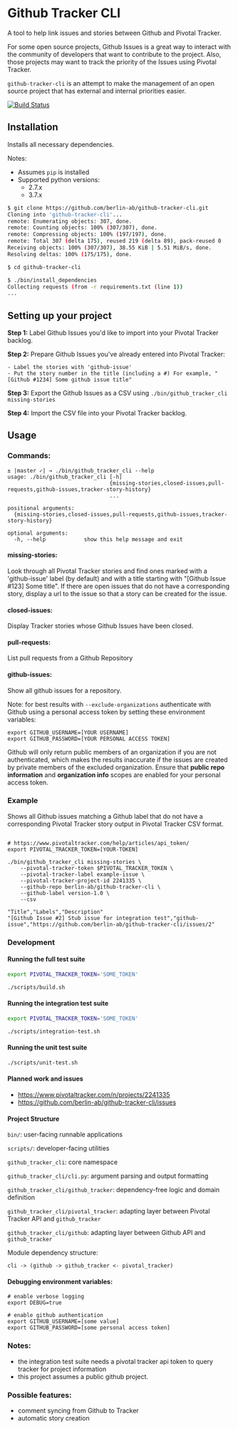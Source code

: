 # Github Tracker CLI

A tool to help link issues and stories between Github and Pivotal Tracker.

For some open source projects, Github Issues is a great way to interact with the community of developers that want to contribute to the project. Also, those projects may want to track the priority of the Issues using Pivotal Tracker.

`github-tracker-cli` is an attempt to make the management of an open source project that has external and internal priorities easier. 

[![Build Status](https://travis-ci.com/berlin-ab/github-tracker-cli.svg?branch=master)](https://travis-ci.com/berlin-ab/github-tracker-cli)

## Installation

Installs all necessary dependencies.

Notes: 

- Assumes `pip` is installed
- Supported python versions:
  - 2.7.x
  - 3.7.x

```bash
$ git clone https://github.com/berlin-ab/github-tracker-cli.git
Cloning into 'github-tracker-cli'...
remote: Enumerating objects: 307, done.
remote: Counting objects: 100% (307/307), done.
remote: Compressing objects: 100% (197/197), done.
remote: Total 307 (delta 175), reused 219 (delta 89), pack-reused 0
Receiving objects: 100% (307/307), 38.55 KiB | 5.51 MiB/s, done.
Resolving deltas: 100% (175/175), done.

$ cd github-tracker-cli

$ ./bin/install_dependencies
Collecting requests (from -r requirements.txt (line 1))
...
```


## Setting up your project

**Step 1:** Label Github Issues you'd like to import into your Pivotal Tracker backlog.

**Step 2:** Prepare Github Issues you've already entered into Pivotal Tracker:

	- Label the stories with 'github-issue'
	- Put the story number in the title (including a #) For example, "[Github #1234] Some github issue title"
	
**Step 3:** Export the Github Issues as a CSV using `./bin/github_tracker_cli missing-stories`

**Step 4:** Import the CSV file into your Pivotal Tracker backlog. 


## Usage

### Commands:


```
± |master ✓| → ./bin/github_tracker_cli --help
usage: ./bin/github_tracker_cli [-h]
                                {missing-stories,closed-issues,pull-requests,github-issues,tracker-story-history}
                                ...

positional arguments:
  {missing-stories,closed-issues,pull-requests,github-issues,tracker-story-history}

optional arguments:
  -h, --help            show this help message and exit
```


#### missing-stories: 

Look through all Pivotal Tracker stories and find ones marked with a 'github-issue' label (by default) and with a title starting with "[Github Issue #123] Some title".  If there are open issues that do not have a corresponding story, display a url to the issue so that a story can be created for the issue.

#### closed-issues: 

Display Tracker stories whose Github Issues have been closed.

#### pull-requests:

List pull requests from a Github Repository

#### github-issues:

Show all github issues for a repository.

Note: for best results with `--exclude-organizations` authenticate with Github using a personal access token by setting these environment variables: 

```
export GITHUB_USERNAME=[YOUR USERNAME]
export GITHUB_PASSWORD=[YOUR PERSONAL ACCESS TOKEN]
```

Github will only return public members of an organization if you are not authenticated, which makes the results inaccurate if the issues are created by private members of the excluded organization. Ensure that **public repo information** and **organization info** scopes are enabled for your personal access token.


### Example

Shows all Github issues matching a Github label that do not have a corresponding Pivotal Tracker story output in Pivotal Tracker CSV format.

```

# https://www.pivotaltracker.com/help/articles/api_token/
export PIVOTAL_TRACKER_TOKEN=[YOUR-TOKEN]

./bin/github_tracker_cli missing-stories \
    --pivotal-tracker-token $PIVOTAL_TRACKER_TOKEN \
    --pivotal-tracker-label example-issue \
    --pivotal-tracker-project-id 2241335 \
    --github-repo berlin-ab/github-tracker-cli \
	--github-label version-1.0 \
    --csv

"Title","Labels","Description"
"[Github Issue #2] Stub issue for integration test","github-issue","https://github.com/berlin-ab/github-tracker-cli/issues/2"
```

### Development

#### Running the full test suite

```bash
export PIVOTAL_TRACKER_TOKEN='SOME_TOKEN'

./scripts/build.sh
```

#### Running the integration test suite

```bash
export PIVOTAL_TRACKER_TOKEN='SOME_TOKEN'

./scripts/integration-test.sh
```

#### Running the unit test suite

```bash
./scripts/unit-test.sh
```

#### Planned work and issues

* https://www.pivotaltracker.com/n/projects/2241335
* https://github.com/berlin-ab/github-tracker-cli/issues

#### Project Structure


`bin/`: user-facing runnable applications

`scripts/`: developer-facing utilities

`github_tracker_cli`: core namespace

`github_tracker_cli/cli.py`: argument parsing and output formatting

`github_tracker_cli/github_tracker`: dependency-free logic and domain definition

`github_tracker_cli/pivotal_tracker`: adapting layer between Pivotal Tracker API and `github_tracker`

`github_tracker_cli/github`: adapting layer between Github API and `github_tracker`


Module dependency structure:

    cli -> (github -> github_tracker <- pivotal_tracker)

#### Debugging environment variables:

    # enable verbose logging
	export DEBUG=true 
	
	# enable github authentication
	export GITHUB_USERNAME=[some value]
	export GITHUB_PASSWORD=[some personal access token]
	

### Notes: 

* the integration test suite needs a pivotal tracker api token to query tracker for project information
* this project assumes a public github project.


### Possible features:

* comment syncing from Github to Tracker
* automatic story creation


